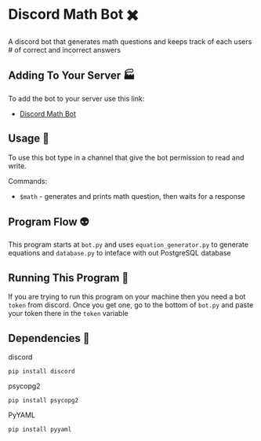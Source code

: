 # Discord Math Bot :heavy_multiplication_x:
A discord bot that generates math questions and keeps track of each users # of correct and incorrect answers

## Adding To Your Server :factory:
To add the bot to your server use this link:
* [Discord Math Bot](https://discord.com/api/oauth2/authorize?client_id=831777759184289799&permissions=8&scope=bot)

## Usage :newspaper:
To use this bot type in a channel that give the bot permission to read and write.

Commands:

* `$math` - generates and prints math question, then waits for a response

## Program Flow :alien:
This program starts at `bot.py` and uses `equation_generator.py` to generate equations and `database.py` to inteface with out PostgreSQL database

## Running This Program :running:
If you are trying to run this program on your machine then you need
a bot `token` from discord. Once you get one, go to the bottom of `bot.py` and paste your token there in the `token` variable

## Dependencies :milky_way:
discord

`pip install discord`


psycopg2

`pip install psycopg2`


PyYAML

`pip install pyyaml`

